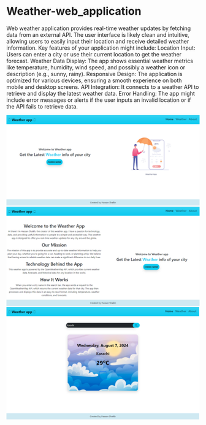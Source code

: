 # Weather-web_application
 Web weather application provides real-time weather updates by fetching data from an external API. The user interface is likely clean and intuitive, allowing users to easily input their location and receive detailed weather information. Key features of your application might include:  Location Input: Users can enter a city or use their current location to get the weather forecast. Weather Data Display: The app shows essential weather metrics like temperature, humidity, wind speed, and possibly a weather icon or description (e.g., sunny, rainy). Responsive Design: The application is optimized for various devices, ensuring a smooth experience on both mobile and desktop screens. API Integration: It connects to a weather API to retrieve and display the latest weather data. Error Handling: The app might include error messages or alerts if the user inputs an invalid location or if the API fails to retrieve data.


 
<img src="https://github.com/IHassanshaikh/Weather-web_application/blob/main/screencapture-localhost-3000-2024-08-07-18_35_36.png" alt="Screenshot of Spotify homepage clone" width="600">

<img src="https://github.com/IHassanshaikh/Weather-web_application/blob/main/screencapture-localhost-3000-about-2024-08-07-18_37_20.png" alt="Screenshot of Spotify homepage clone" width="600">

<img src="https://github.com/IHassanshaikh/Weather-web_application/blob/main/screencapture-localhost-3000-weather-2024-08-07-18_37_04.png" alt="Screenshot of Spotify homepage clone" width="600">


